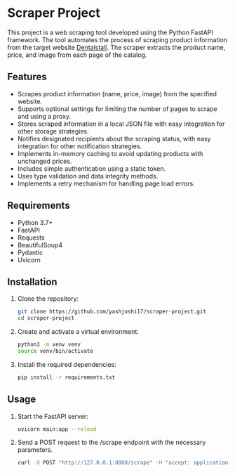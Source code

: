 # Scraper Project

This project is a web scraping tool developed using the Python FastAPI framework. The tool automates the process of scraping product information from the target website [Dentalstall](https://dentalstall.com/shop/). The scraper extracts the product name, price, and image from each page of the catalog.

## Features

- Scrapes product information (name, price, image) from the specified website.
- Supports optional settings for limiting the number of pages to scrape and using a proxy.
- Stores scraped information in a local JSON file with easy integration for other storage strategies.
- Notifies designated recipients about the scraping status, with easy integration for other notification strategies.
- Implements in-memory caching to avoid updating products with unchanged prices.
- Includes simple authentication using a static token.
- Uses type validation and data integrity methods.
- Implements a retry mechanism for handling page load errors.

## Requirements

- Python 3.7+
- FastAPI
- Requests
- BeautifulSoup4
- Pydantic
- Uvicorn

## Installation

1. Clone the repository:
   ```bash
   git clone https://github.com/yashjoshi17/scraper-project.git
   cd scraper-project

2. Create and activate a virtual environment:
   ```bash
   python3 -m venv venv
   source venv/bin/activate

3. Install the required dependencies:
   ```bash
   pip install -r requirements.txt

## Usage

1. Start the FastAPI server:
   ```bash
   uvicorn main:app --reload

2. Send a POST request to the /scrape endpoint with the necessary parameters.
    ```bash
   curl -X POST "http://127.0.0.1:8000/scrape" -H "accept: application/json" -H "token: your_static_token" -H "Content-Type: application/json" -d '{"limit": 5, "proxy": "http://yourproxy:port", "storage": "json", "notification": "console"}'
